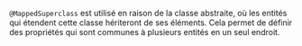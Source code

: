 
`@MappedSuperclass` est utilisé en raison de la classe abstraite, où les entités qui étendent cette classe hériteront de ses éléments. Cela permet de définir des propriétés qui sont communes à plusieurs entités en un seul endroit.





